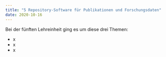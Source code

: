 ```yaml
---
title: "5 Repository-Software für Publikationen und Forschungsdaten"
date: 2020-10-16
---
```



Bei der fünften Lehreinheit ging es um diese drei Themen:
* x
* x
* x
